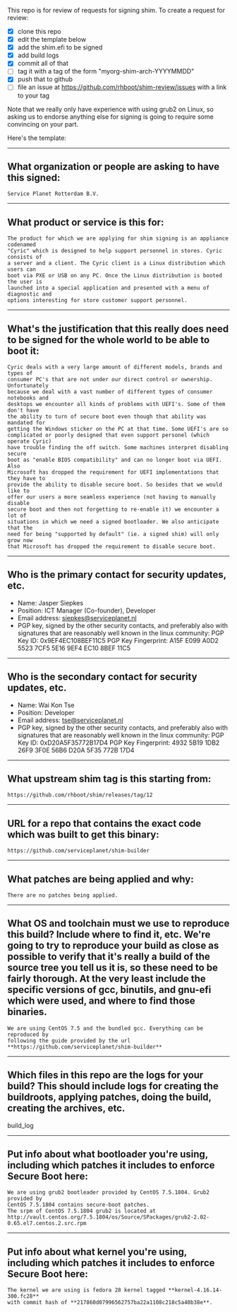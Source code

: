 This repo is for review of requests for signing shim.  To create a request for review:

- [x] clone this repo
- [x] edit the template below
- [x] add the shim.efi to be signed
- [x] add build logs
- [x] commit all of that
- [ ] tag it with a tag of the form "myorg-shim-arch-YYYYMMDD"
- [x] push that to github
- [ ] file an issue at https://github.com/rhboot/shim-review/issues with a link to your tag

Note that we really only have experience with using grub2 on Linux, so asking
us to endorse anything else for signing is going to require some convincing on
your part.

Here's the template:

-------------------------------------------------------------------------------
What organization or people are asking to have this signed:
-------------------------------------------------------------------------------
`Service Planet Rotterdam B.V.`

-------------------------------------------------------------------------------
What product or service is this for:
-------------------------------------------------------------------------------

``` no-highlight
The product for which we are applying for shim signing is an appliance codenamed
"Cyric" which is designed to help support personnel in stores. Cyric consists of
a server and a client. The Cyric client is a Linux distribution which users can
boot via PXE or USB on any PC. Once the Linux distribution is booted the user is
launched into a special application and presented with a menu of diagnostic and
options interesting for store customer support personnel.
```

-------------------------------------------------------------------------------
What's the justification that this really does need to be signed for the whole world to be able to boot it:
-------------------------------------------------------------------------------

``` no-highlight
Cyric deals with a very large amount of different models, brands and types of
consumer PC's that are not under our direct control or ownership. Unfortunately
because we deal with a vast number of different types of consumer notebooks and
desktops we encounter all kinds of problems with UEFI's. Some of them don't have
the ability to turn of secure boot even though that ability was mandated for
getting the Windows sticker on the PC at that time. Some UEFI's are so
complicated or poorly designed that even support personel (which operate Cyric)
have trouble finding the off switch. Some machines interpret disabling secure
boot as "enable BIOS compatibility" and can no longer boot via UEFI. Also
Microsoft has dropped the requirement for UEFI implementations that they have to
provide the ability to disable secure boot. So besides that we would like to
offer our users a more seamless experience (not having to manually disable
secure boot and then not forgetting to re-enable it) we encounter a lot of
situations in which we need a signed bootloader. We also anticipate that the
need for being "supported by default" (ie. a signed shim) will only grow now
that Microsoft has dropped the requirement to disable secure boot.
```

-------------------------------------------------------------------------------
Who is the primary contact for security updates, etc.
-------------------------------------------------------------------------------
- Name: Jasper Siepkes
- Position: ICT Manager (Co-founder), Developer
- Email address: siepkes@serviceplanet.nl
- PGP key, signed by the other security contacts, and preferably also with signatures that are reasonably well known in the linux community:
PGP Key ID: 0x9EF4EC108BEF11C5
PGP Key Fingerprint: A15F E099 A0D2 5523 7CF5  5E16 9EF4 EC10 8BEF 11C5

-------------------------------------------------------------------------------
Who is the secondary contact for security updates, etc.
-------------------------------------------------------------------------------
- Name: Wai Kon Tse
- Position: Developer
- Email address: tse@serviceplanet.nl
- PGP key, signed by the other security contacts, and preferably also with signatures that are reasonably well known in the linux community:
PGP Key ID: 0xD20A5F35772B17D4
PGP Key Fingerprint: 4932 5B19 1DB2 26F9 3F0E 56B6 D20A 5F35 772B 17D4

-------------------------------------------------------------------------------
What upstream shim tag is this starting from:
-------------------------------------------------------------------------------
`https://github.com/rhboot/shim/releases/tag/12`

-------------------------------------------------------------------------------
URL for a repo that contains the exact code which was built to get this binary:
-------------------------------------------------------------------------------
`https://github.com/serviceplanet/shim-builder`

-------------------------------------------------------------------------------
What patches are being applied and why:
-------------------------------------------------------------------------------
`There are no patches being applied.`

-------------------------------------------------------------------------------
What OS and toolchain must we use to reproduce this build?  Include where to find it, etc.  We're going to try to reproduce your build as close as possible to verify that it's really a build of the source tree you tell us it is, so these need to be fairly thorough. At the very least include the specific versions of gcc, binutils, and gnu-efi which were used, and where to find those binaries.
-------------------------------------------------------------------------------

``` no-highlight
We are using CentOS 7.5 and the bundled gcc. Everything can be reproduced by
following the guide provided by the url **https://github.com/serviceplanet/shim-builder**
```

-------------------------------------------------------------------------------
Which files in this repo are the logs for your build?   This should include logs for creating the buildroots, applying patches, doing the build, creating the archives, etc.
-------------------------------------------------------------------------------
build_log


-------------------------------------------------------------------------------
Put info about what bootloader you're using, including which patches it includes to enforce Secure Boot here:
-------------------------------------------------------------------------------

``` no-highlight
We are using grub2 bootleader provided by CentOS 7.5.1804. Grub2 provided by
CentOS 7.5.1804 contains secure-boot patches.
The srpm of CentOS 7.5.1804 grub2 is located at http://vault.centos.org/7.5.1804/os/Source/SPackages/grub2-2.02-0.65.el7.centos.2.src.rpm
```

-------------------------------------------------------------------------------
Put info about what kernel you're using, including which patches it includes to enforce Secure Boot here:
-------------------------------------------------------------------------------

``` no-highlight
The kernel we are using is fedora 28 kernel tagged **kernel-4.16.14-300.fc28**
with commit hash of **217860d07996562757ba22a1108c218c5a40b38e**.
```
